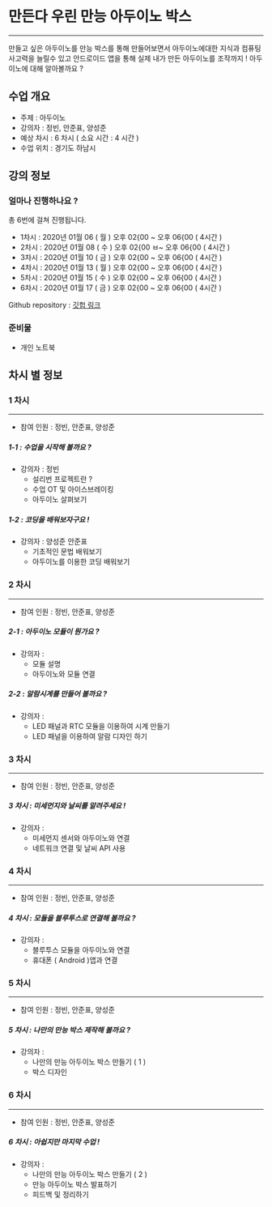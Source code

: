 ﻿# 만든다 우린 만능 아두이노 박스
---

만들고 싶은 아두이노를 만능 박스를 통해 만들어보면서
아두이노에대한 지식과 컴퓨팅 사고력을 늘릴수 있고 안드로이드 앱을 통해
실제 내가 만든 아두이노를 조작까지 ! 아두이노에 대해 알아볼까요 ?

## 수업 개요

* 주제 : 아두이노
* 강의자 : 정빈, 안준표, 양성준
* 예상 차시 : 6 차시 ( 소요 시간 : 4 시간 )
* 수업 위치 : 경기도 하남시

## 강의 정보 

### 얼마나 진행하나요 ?

총 6번에 걸쳐 진행됩니다. 

* 1차시 : 2020년 01월 06 ( 월 ) 오후 02{00 ~ 오후 06{00 ( 4시간 )
* 2차시 : 2020년 01월 08 ( 수 ) 오후 02{00 ㅂ~ 오후 06{00 ( 4시간 )
* 3차시 : 2020년 01월 10 ( 금 ) 오후 02{00 ~ 오후 06{00 ( 4시간 )
* 4차시 : 2020년 01월 13 ( 월 ) 오후 02{00 ~ 오후 06{00 ( 4시간 )
* 5차시 : 2020년 01월 15 ( 수 ) 오후 02{00 ~ 오후 06{00 ( 4시간 )
* 6차시 : 2020년 01월 17 ( 금 ) 오후 02{00 ~ 오후 06{00 ( 4시간 )

Github repository :  [깃헙 링크](https://github.com/sullivan-boxino/Sullivan_Project)
### 준비물 

* 개인 노트북 

## 차시 별 정보 

### 1 차시
---
* 참여 인원 : 정빈, 안준표, 양성준
##### 1-1 : 수업을 시작해 볼까요 ? 

* 강의자 : 정빈
    * 설리번 프로젝트란 ?   
    * 수업 OT 및 아이스브레이킹 
    * 아두이노 살펴보기 

##### 1-2 : 코딩을 배워보자구요 !
* 강의자 : 양성준 안준표 
    * 기초적인 문법 배워보기
    * 아두이노를 이용한 코딩 배워보기

### 2 차시 
---
* 참여 인원 : 정빈, 안준표, 양성준
##### 2-1 : 아두이노 모듈이 뭔가요 ?
* 강의자 :
    * 모듈 설명 
    * 아두이노와 모듈 연결 

##### 2-2 : 알람시계를 만들어 볼까요 ? 
* 강의자 :
    * LED 패널과 RTC 모듈을 이용하여 시계 만들기
    * LED 패널을 이용하여 알람 디자인 하기

### 3 차시
--- 
* 참여 인원 : 정빈, 안준표, 양성준
##### 3 차시 : 미세먼지와 날씨를 알려주세요 ! 
* 강의자 : 
    * 미세먼지 센서와 아두이노와 연결
    * 네트워크 연결 및 날씨 API 사용

### 4 차시
---
* 참여 인원 : 정빈, 안준표, 양성준
##### 4 차시 : 모듈을 블루투스로 연결해 볼까요 ?
* 강의자 : 
    * 블루투스 모듈을 아두이노와 연결
    * 휴대폰 ( Android )앱과 연결

### 5 차시
---
* 참여 인원 : 정빈, 안준표, 양성준
##### 5 차시 : 나만의 만능 박스 제작해 볼까요 ?
* 강의자 : 
    * 나만의 만능 아두이노 박스 만들기 ( 1 )
    * 박스 디자인

### 6 차시 
---
* 참여 인원 : 정빈, 안준표, 양성준
##### 6 차시 : 아쉽지만 마지막 수업 !
* 강의자 : 
    * 나만의 만능 아두이노 박스 만들기 ( 2 )
    * 만능 아두이노 박스 발표하기
    * 피드백 및 정리하기


